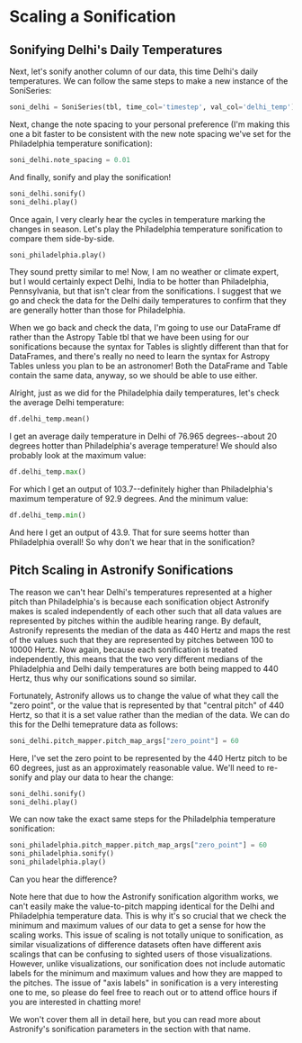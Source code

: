 # Scaling a Sonification

## Sonifying Delhi's Daily Temperatures

Next, let's sonify another column of our data, this time Delhi's daily temperatures. We can follow the same steps to make a new instance of the SoniSeries:

~~~python
soni_delhi = SoniSeries(tbl, time_col='timestep', val_col='delhi_temp')
~~~

Next, change the note spacing to your personal preference (I'm making this one a bit faster to be consistent with the new note spacing we've set for the Philadelphia temperature sonification):

~~~python
soni_delhi.note_spacing = 0.01
~~~

And finally, sonify and play the sonification!

~~~python
soni_delhi.sonify()
soni_delhi.play()
~~~

Once again, I very clearly hear the cycles in temperature marking the changes in season. Let's play the Philadelphia temperature sonification to compare them side-by-side.

~~~python
soni_philadelphia.play()
~~~

They sound pretty similar to me! Now, I am no weather or climate expert, but I would certainly expect Delhi, India to be hotter than Philadelphia, Pennsylvania, but that isn't clear from the sonifications. I suggest that we go and check the data for the Delhi daily temperatures to confirm that they are generally hotter than those for Philadelphia.

When we go back and check the data, I'm going to use our DataFrame df rather than the Astropy Table tbl that we have been using for our sonifications because the syntax for Tables is slightly different than that for DataFrames, and there's really no need to learn the syntax for Astropy Tables unless you plan to be an astronomer! Both the DataFrame and Table contain the same data, anyway, so we should be able to use either.

Alright, just as we did for the Philadelphia daily temperatures, let's check the average Delhi temperature:

~~~python
df.delhi_temp.mean()
~~~

I get an average daily temperature in Delhi of 76.965 degrees--about 20 degrees hotter than Philadelphia's average temperature!
We should also probably look at the maximum value:

~~~python
df.delhi_temp.max()
~~~

For which I get an output of 103.7--definitely higher than Philadelphia's maximum temperature of 92.9 degrees.
And the minimum value:

~~~python
df.delhi_temp.min()
~~~

And here I get an output of 43.9.
That for sure seems hotter than Philadelphia overall! So why don't we hear that in the sonification?

## Pitch Scaling in Astronify Sonifications

The reason we can't hear Delhi's temperatures represented at a higher pitch than Philadelphia's is because each sonification object Astronify makes is scaled independently of each other such that all data values are represented by pitches within the audible hearing range. By default, Astronify represents the median of the data as 440 Hertz and maps the rest of the values such that they are represented by pitches between 100 to 10000 Hertz. Now again, because each sonification is treated independently, this means that the two very different medians of the Philadelphia and Delhi daily temperatures are both being mapped to 440 Hertz, thus why our sonifications sound so similar.

Fortunately, Astronify allows us to change the value of what they call the "zero point", or the value that is represented by that "central pitch" of 440 Hertz, so that it is a set value rather than the median of the data. We can do this for the Delhi temeprature data as follows:

~~~python
soni_delhi.pitch_mapper.pitch_map_args["zero_point"] = 60
~~~

Here, I've set the zero point to be represented by the 440 Hertz pitch to be 60 degrees, just as an approximately reasonable value. We'll need to re-sonify and play our data to hear the change:

~~~python
soni_delhi.sonify()
soni_delhi.play()
~~~

We can now take the exact same steps for the Philadelphia temperature sonification:

~~~python
soni_philadelphia.pitch_mapper.pitch_map_args["zero_point"] = 60
soni_philadelphia.sonify()
soni_philadelphia.play()
~~~

Can you hear the difference?

Note here that due to how the Astronify sonification algorithm works, we can't easily make the value-to-pitch mapping identical for the Delhi and Philadelphia temperature data. This is why it's so crucial that we check the minimum and maximum values of our data to get a sense for how the scaling works. This issue of scaling is not totally unique to sonification, as similar visualizations of difference datasets often have different axis scalings that can be confusing to sighted users of those visualizations. However, unlike visualizations, our sonification does not include automatic labels for the minimum and maximum values and how they are mapped to the pitches. The issue of "axis labels" in sonification is a very interesting one to me, so please do feel free to reach out or to attend office hours if you are interested in chatting more!

We won't cover them all in detail here, but you can read more about Astronify's sonification parameters in the section with that name.